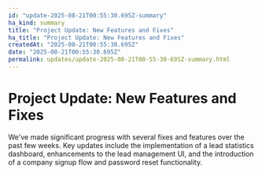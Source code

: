 ```yaml
---
id: "update-2025-08-21T00:55:30.695Z-summary"
ha_kind: summary
title: "Project Update: New Features and Fixes"
ha_title: "Project Update: New Features and Fixes"
createdAt: "2025-08-21T00:55:30.695Z"
date: "2025-08-21T00:55:30.695Z"
permalink: updates/update-2025-08-21T00-55-30-695Z-summary.html
---
```


<!--HA-START-->
# Project Update: New Features and Fixes

We've made significant progress with several fixes and features over the past few weeks. Key updates include the implementation of a lead statistics dashboard, enhancements to the lead management UI, and the introduction of a company signup flow and password reset functionality.

<!--HA-END-->
